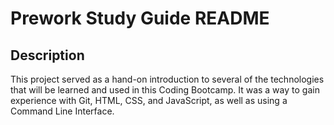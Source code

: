 # Prework Study Guide README

## Description
This project served as a hand-on introduction to several of the technologies that will be learned and used in this Coding Bootcamp.  It was a way to gain experience with Git, HTML, CSS, and JavaScript, as well as using a Command Line Interface.
